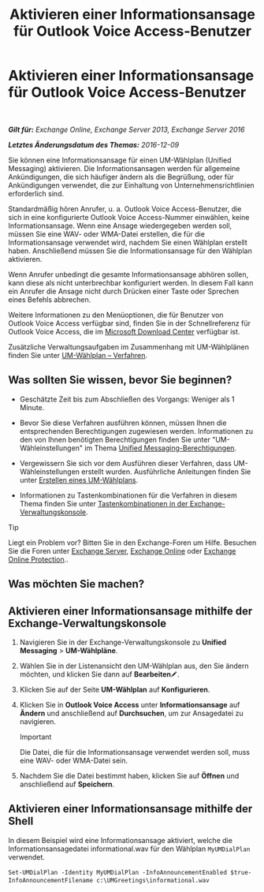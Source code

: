 ﻿---
title: 'Aktivieren einer Informationsansage für Outlook Voice Access-Benutzer'
TOCTitle: Aktivieren einer Informationsansage für Outlook Voice Access-Benutzer
ms:assetid: b69ed0e1-f978-498a-963e-42a047678db4
ms:mtpsurl: https://technet.microsoft.com/de-de/library/Bb124344(v=EXCHG.150)
ms:contentKeyID: 50554896
ms.date: 04/24/2018
mtps_version: v=EXCHG.150
ms.translationtype: HT
---

# Aktivieren einer Informationsansage für Outlook Voice Access-Benutzer

 

_**Gilt für:** Exchange Online, Exchange Server 2013, Exchange Server 2016_

_**Letztes Änderungsdatum des Themas:** 2016-12-09_

Sie können eine Informationsansage für einen UM-Wählplan (Unified Messaging) aktivieren. Die Informationsansagen werden für allgemeine Ankündigungen, die sich häufiger ändern als die Begrüßung, oder für Ankündigungen verwendet, die zur Einhaltung von Unternehmensrichtlinien erforderlich sind.

Standardmäßig hören Anrufer, u. a. Outlook Voice Access-Benutzer, die sich in eine konfigurierte Outlook Voice Access-Nummer einwählen, keine Informationsansage. Wenn eine Ansage wiedergegeben werden soll, müssen Sie eine WAV- oder WMA-Datei erstellen, die für die Informationsansage verwendet wird, nachdem Sie einen Wählplan erstellt haben. Anschließend müssen Sie die Informationsansage für den Wählplan aktivieren.

Wenn Anrufer unbedingt die gesamte Informationsansage abhören sollen, kann diese als nicht unterbrechbar konfiguriert werden. In diesem Fall kann ein Anrufer die Ansage nicht durch Drücken einer Taste oder Sprechen eines Befehls abbrechen.

Weitere Informationen zu den Menüoptionen, die für Benutzer von Outlook Voice Access verfügbar sind, finden Sie in der Schnellreferenz für Outlook Voice Access, die im [Microsoft Download Center](https://go.microsoft.com/fwlink/p/?linkid=272767) verfügbar ist.

Zusätzliche Verwaltungsaufgaben im Zusammenhang mit UM-Wählplänen finden Sie unter [UM-Wählplan – Verfahren](um-dial-plan-procedures-exchange-2013-help.md).

## Was sollten Sie wissen, bevor Sie beginnen?

  - Geschätzte Zeit bis zum Abschließen des Vorgangs: Weniger als 1 Minute.

  - Bevor Sie diese Verfahren ausführen können, müssen Ihnen die entsprechenden Berechtigungen zugewiesen werden. Informationen zu den von Ihnen benötigten Berechtigungen finden Sie unter "UM-Wähleinstellungen" im Thema [Unified Messaging-Berechtigungen](unified-messaging-permissions-exchange-2013-help.md).

  - Vergewissern Sie sich vor dem Ausführen dieser Verfahren, dass UM-Wähleinstellungen erstellt wurden. Ausführliche Anleitungen finden Sie unter [Erstellen eines UM-Wählplans](create-a-um-dial-plan-exchange-2013-help.md).

  - Informationen zu Tastenkombinationen für die Verfahren in diesem Thema finden Sie unter [Tastenkombinationen in der Exchange-Verwaltungskonsole](keyboard-shortcuts-in-the-exchange-admin-center-exchange-online-protection-help.md).


> [!TIP]
> Liegt ein Problem vor? Bitten Sie in den Exchange-Foren um Hilfe. Besuchen Sie die Foren unter <A href="https://go.microsoft.com/fwlink/p/?linkid=60612">Exchange Server</A>, <A href="https://go.microsoft.com/fwlink/p/?linkid=267542">Exchange Online</A> oder <A href="https://go.microsoft.com/fwlink/p/?linkid=285351">Exchange Online Protection</A>..



## Was möchten Sie machen?

## Aktivieren einer Informationsansage mithilfe der Exchange-Verwaltungskonsole

1.  Navigieren Sie in der Exchange-Verwaltungskonsole zu **Unified Messaging** \> **UM-Wählpläne**.

2.  Wählen Sie in der Listenansicht den UM-Wählplan aus, den Sie ändern möchten, und klicken Sie dann auf **Bearbeiten**![Bearbeitungssymbol](images/Bb124582.6f53ccb2-1f13-4c02-bea0-30690e6ea71d(EXCHG.150).gif "Bearbeitungssymbol").

3.  Klicken Sie auf der Seite **UM-Wählplan** auf **Konfigurieren**.

4.  Klicken Sie in **Outlook Voice Access** unter **Informationsansage** auf **Ändern** und anschließend auf **Durchsuchen**, um zur Ansagedatei zu navigieren.
    

    > [!IMPORTANT]
    > Die Datei, die für die Informationsansage verwendet werden soll, muss eine WAV- oder WMA-Datei sein.



5.  Nachdem Sie die Datei bestimmt haben, klicken Sie auf **Öffnen** und anschließend auf **Speichern**.

## Aktivieren einer Informationsansage mithilfe der Shell

In diesem Beispiel wird eine Informationsansage aktiviert, welche die Informationsansagedatei informational.wav für den Wählplan `MyUMDialPlan` verwendet.

    Set-UMDialPlan -Identity MyUMDialPlan -InfoAnnouncementEnabled $true-InfoAnnouncementFilename c:\UMGreetings\informational.wav


